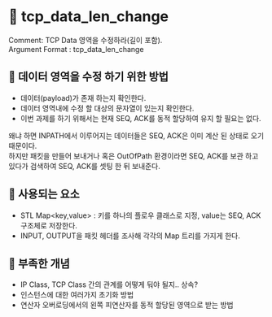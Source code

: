 # :speech_balloon: tcp_data_len_change

Comment: TCP Data 영역을 수정하라(길이 포함).<br>
Argument Format : tcp_data_len_change <from string> <to string>

## :green_book: 데이터 영역을 수정 하기 위한 방법
  - 데이터(payload)가 존재 하는지 확인한다.
  - 데이터 영역내에 수정 할 대상의 문자열이 있는지 확인한다.
  - 이번 과제를 하기 위해서는 현재 SEQ, ACK를 동적 할당하여 유지 할 필요는 없다.
  
왜냐 하면 INPATH에서 이루어지는 데이터들은 SEQ, ACK은 이미 계산 된 상태로 오기 때문이다.<br>
하지만 패킷을 만들어 보내거나 혹은 OutOfPath 환경이라면 SEQ, ACK를 보관 하고 있다가 검색하여 SEQ, ACK를 셋팅 한 뒤 보내준다.

## :green_book: 사용되는 요소

- STL Map<key,value> : 키를 하나의 플로우 클래스로 지정, value는 SEQ, ACK 구조체로 저장한다.
- INPUT, OUTPUT을 패킷 헤더를 조사해 각각의 Map 트리를 가지게 한다.

## :green_book: 부족한 개념

- IP Class, TCP Class 간의 관계를 어떻게 둬야 될지.. 상속?
- 인스턴스에 대한 여러가지 초기화 방법
- 연산자 오버로딩에서의 왼쪽 피연산자를 동적 할당된 영역으로 받는 방법
